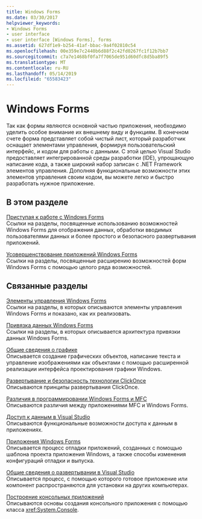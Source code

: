 ```yaml
---
title: Windows Forms
ms.date: 03/30/2017
helpviewer_keywords:
- Windows Forms
- user interface
- user interface [Windows Forms], forms
ms.assetid: 627df1e9-b254-41af-bbac-9a4f02810c54
ms.openlocfilehash: 00e359e7c2440b6d88f2c42fd0267fc1f12b7bb7
ms.sourcegitcommit: c7a7e1468bf0fa7f7065de951d60dfc8d5ba89f5
ms.translationtype: MT
ms.contentlocale: ru-RU
ms.lasthandoff: 05/14/2019
ms.locfileid: "65583423"
---
```

# <a name="windows-forms"></a>Windows Forms
Так как формы являются основной частью приложения, необходимо уделить особое внимание их внешнему виду и функциям. В конечном счете форма представляет собой чистый лист, который разработчик оснащает элементами управления, формируя пользовательский интерфейс, и кодом для работы с данными. С этой целью Visual Studio предоставляет интегрированной среды разработки (IDE), упрощающую написание кода, а также широкий набор записан с .NET Framework элементов управления. Дополняя функциональные возможности этих элементов управления своим кодом, вы можете легко и быстро разработать нужное приложение.  
  
## <a name="in-this-section"></a>В этом разделе  
 [Приступая к работе с Windows Forms](getting-started-with-windows-forms.md)  
 Ссылки на разделы, посвященные использованию возможностей Windows Forms для отображения данных, обработки вводимых пользователями данных и более простого и безопасного развертывания приложений.  
  
 [Усовершенствование приложений Windows Forms](./advanced/index.md)  
 Ссылки на разделы, посвященные расширению возможностей форм Windows Forms с помощью целого ряда возможностей.  
  
## <a name="related-sections"></a>Связанные разделы  
 [Элементы управления Windows Forms](./controls/index.md)  
 Ссылки на разделы, в которых описываются элементы управления Windows Forms и показано, как их реализовать.  
  
 [Привязка данных Windows Forms](windows-forms-data-binding.md)  
 Ссылки на разделы, в которых описывается архитектура привязки данных Windows Forms.  
  
 [Общие сведения о графике](./advanced/graphics-overview-windows-forms.md)  
 Описывается создание графических объектов, написание текста и управление изображениями как объектами с помощью расширенной реализации интерфейса проектирования графики Windows.  
  
 [Развертывание и безопасность технологии ClickOnce](/visualstudio/deployment/clickonce-security-and-deployment)  
 Описываются принципы развертывания ClickOnce.  
  
 [Различия в программировании Windows Forms и MFC](/cpp/dotnet/windows-forms-mfc-programming-differences)  
 Описываются различия между приложениями MFC и Windows Forms.  
  
 [Доступ к данным в Visual Studio](/visualstudio/data-tools/accessing-data-in-visual-studio)  
 Описываются функциональные возможности доступа к данным в приложениях.  
  
 [Приложения Windows Forms](/visualstudio/debugger/debugging-preparation-windows-forms-applications)  
 Описывается процесс отладки приложений, созданных с помощью шаблона проекта приложения Windows, а также способы изменения конфигураций отладки и выпуска.  
  
 [Общие сведения о развертывании в Visual Studio](/visualstudio/deployment/deploying-applications-services-and-components)  
 Описывается процесс, с помощью которого готовое приложение или компонент распространяются для установки на других компьютерах.  
  
 [Построение консольных приложений](../../standard/building-console-apps.md)  
 Описываются основы создания консольного приложения с помощью класса <xref:System.Console>.
